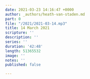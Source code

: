 ```yaml
---
date: 2021-03-23 14:16:47 +0000
author: _authors/heath-van-staden.md
part: 0
file: "/2021/2021-03-14.mp3"
title: 14 March 2021
scripture: ''
description: ''
series: ''
duration: '42:48'
length: 51365532
image: ''
notes: ''
published: false

---
```

